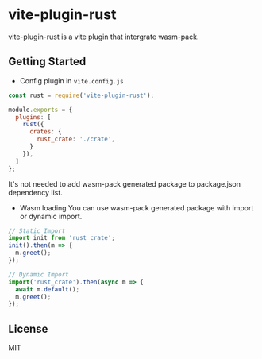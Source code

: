 # vite-plugin-rust

vite-plugin-rust is a vite plugin that intergrate wasm-pack.

## Getting Started

- Config plugin in `vite.config.js`
```js
const rust = require('vite-plugin-rust');

module.exports = {
  plugins: [
    rust({
      crates: {
        rust_crate: './crate',
      }
    }),
  ]
};
```
It's not needed to add wasm-pack generated package to package.json dependency list.

- Wasm loading
You can use wasm-pack generated package with import or dynamic import.

```js
// Static Import
import init from 'rust_crate';
init().then(m => {
  m.greet();
});
```

```js
// Dynamic Import
import('rust_crate').then(async m => {
  await m.default();
  m.greet();
});
```

## License

MIT
